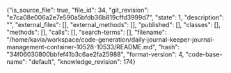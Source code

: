 {"is_source_file": true, "file_id": 34, "git_revision": "e7ca08e006a2e7e590a5bfdb36b819cffd3999d7", "state": 1, "description": "", "external_files": [], "external_methods": [], "published": [], "classes": [], "methods": [], "calls": [], "search-terms": [], "filename": "/home/kavia/workspace/code-generation/daily-journal-keeper-journal-management-container-10528-10533/README.md", "hash": "34f06030800bbfef41b3c6ae2fa25988", "format-version": 4, "code-base-name": "default", "knowledge_revision": 174}